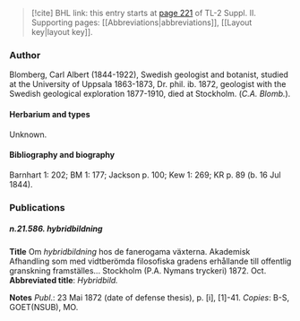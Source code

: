 > [!cite] BHL link: this entry starts at [page 221](https://www.biodiversitylibrary.org/item/103859#page/231/mode/1up) of TL-2 Suppl. II.
> Supporting pages: [[Abbreviations|abbreviations]], [[Layout key|layout key]].

### Author

Blomberg, Carl Albert (1844-1922), Swedish geologist and botanist, studied at the University of Uppsala 1863-1873, Dr. phil. ib. 1872, geologist with the Swedish geological exploration 1877-1910, died at Stockholm. (*C.A. Blomb.*).

#### Herbarium and types

Unknown.

#### Bibliography and biography

Barnhart 1: 202; BM 1: 177; Jackson p. 100; Kew 1: 269; KR p. 89 (b. 16 Jul 1844).

### Publications

##### n.21.586. hybridbildning

**Title**
Om *hybridbildning* hos de fanerogama växterna. Akademisk Afhandling som med vidtberömda filosofiska gradens erhållande till offentlig granskning framställes... Stockholm (P.A. Nymans tryckeri) 1872. Oct.
**Abbreviated title**: *Hybridbild.*

**Notes**
*Publ*.: 23 Mai 1872 (date of defense thesis), p. \[i\], \[1\]-41. *Copies*: B-S, GOET(NSUB), MO.


